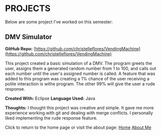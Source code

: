 # PROJECTS

Below are some project I've worked on this semester:

## DMV Simulator

**GitHub Repo:**
[https://github.com/christelleflores/VendingMachine](https://github.com/christelleflores/VendingMachine)

This project created a basic simulation of a DMV. The program greets the user, assigns them a generated random number from 1 to 100, and calls out each number until the user's assigned number is called. A feature that was added to this program was creating a 1% chance of the user receiving a polite interaction is withe program. The other 99% will give the user a rude response.

**Created With:** Eclipse
**Language Used:** Java

**Thoughts:**
I thought this project was creative and simple. It gave me more experience working with git and dealing with merge conflicts. I personally liked implementing the rude response feature.

Click to return to the home page or visit the about page:
[Home](./index)    [About Me](./aboutMe)
